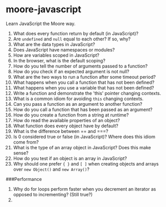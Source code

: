 moore-javascript
================

Learn JavaScript the Moore way.


1. What does every function return by default (in JavaScript)?
2. Are `undefined` and `null` equal to each other?  If so, why?
3. What are the data types in JavaScript?
4. Does JavaScript have namespaces or modules?
5. How are variables scoped in JavaScript?
7. In the browser, what is the default scoping?
8. How do you tell the number of arguments passed to a function?
9. How do you check if an expected argument is not null?
10. What are the two ways to run a function after some timeout period?
11. What happens when you call a function that has not been defined?
12. What happens when you use a variable that has not been defined?
13. Write a function and demonstrate the 'this' pointer changing contexts.
14. What is a common idiom for avoiding `this` changing contexts.
15. Can you pass a function as an argument to another function?
16. How do you call a function that has been passed as an argument?
17. How do you create a function from a string at runtime?
18. How do read the available properties of an object?
19. What function does every object have by default?
20. What is the difference between == and ===?
21. Is 0 considered true or false (in JavaScript)?  Where does this idiom come from?
22. What is the type of an array object in JavaScript?  Does this make sense?
23. How do you test if an object is an array in JavaScript?
24. Why should one prefer `{ }` and `[ ]` when creating objects and arrays over `new Object()` and `new Array()`?


###Performance
1. Why do for loops perform faster when you decrement an iterator as opposed to incrementing? (Still true?)
2. 
 
